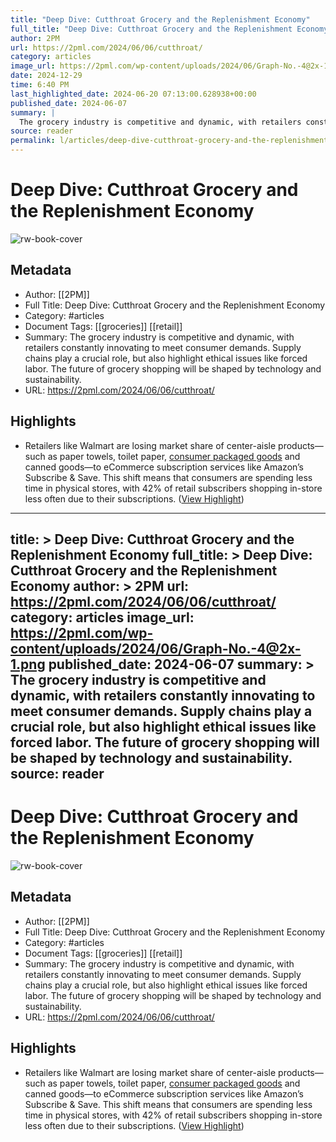 ```yaml
---
title: "Deep Dive: Cutthroat Grocery and the Replenishment Economy"
full_title: "Deep Dive: Cutthroat Grocery and the Replenishment Economy"
author: 2PM
url: https://2pml.com/2024/06/06/cutthroat/
category: articles
image_url: https://2pml.com/wp-content/uploads/2024/06/Graph-No.-4@2x-1.png
date: 2024-12-29
time: 6:40 PM
last_highlighted_date: 2024-06-20 07:13:00.628938+00:00
published_date: 2024-06-07
summary: |
  The grocery industry is competitive and dynamic, with retailers constantly innovating to meet consumer demands. Supply chains play a crucial role, but also highlight ethical issues like forced labor. The future of grocery shopping will be shaped by technology and sustainability.
source: reader
permalink: l/articles/deep-dive-cutthroat-grocery-and-the-replenishment-economy
---
```

# Deep Dive: Cutthroat Grocery and the Replenishment Economy

![rw-book-cover](https://2pml.com/wp-content/uploads/2024/06/Graph-No.-4@2x-1.png)

## Metadata
- Author: [[2PM]]
- Full Title: Deep Dive: Cutthroat Grocery and the Replenishment Economy
- Category: #articles
- Document Tags: [[groceries]] [[retail]] 
- Summary: The grocery industry is competitive and dynamic, with retailers constantly innovating to meet consumer demands. Supply chains play a crucial role, but also highlight ethical issues like forced labor. The future of grocery shopping will be shaped by technology and sustainability.
- URL: https://2pml.com/2024/06/06/cutthroat/

## Highlights
- Retailers like Walmart are losing market share of center-aisle products—such as paper towels, toilet paper, [consumer packaged goods](https://2pml.com/2024/03/13/cpg/) and canned goods—to eCommerce subscription services like Amazon’s Subscribe & Save. This shift means that consumers are spending less time in physical stores, with 42% of retail subscribers shopping in-store less often due to their subscriptions. ([View Highlight](https://read.readwise.io/read/01j0t7vne5xn4gxzygvtqq1zfv))


---
title: >
  Deep Dive: Cutthroat Grocery and the Replenishment Economy
full_title: >
  Deep Dive: Cutthroat Grocery and the Replenishment Economy
author: >
  2PM
url: https://2pml.com/2024/06/06/cutthroat/
category: articles
image_url: https://2pml.com/wp-content/uploads/2024/06/Graph-No.-4@2x-1.png
published_date: 2024-06-07
summary: >
  The grocery industry is competitive and dynamic, with retailers constantly innovating to meet consumer demands. Supply chains play a crucial role, but also highlight ethical issues like forced labor. The future of grocery shopping will be shaped by technology and sustainability.
source: reader
---
# Deep Dive: Cutthroat Grocery and the Replenishment Economy

![rw-book-cover](https://2pml.com/wp-content/uploads/2024/06/Graph-No.-4@2x-1.png)

## Metadata
- Author: [[2PM]]
- Full Title: Deep Dive: Cutthroat Grocery and the Replenishment Economy
- Category: #articles
- Document Tags: [[groceries]] [[retail]] 
- Summary: The grocery industry is competitive and dynamic, with retailers constantly innovating to meet consumer demands. Supply chains play a crucial role, but also highlight ethical issues like forced labor. The future of grocery shopping will be shaped by technology and sustainability.
- URL: https://2pml.com/2024/06/06/cutthroat/

## Highlights
- Retailers like Walmart are losing market share of center-aisle products—such as paper towels, toilet paper, [consumer packaged goods](https://2pml.com/2024/03/13/cpg/) and canned goods—to eCommerce subscription services like Amazon’s Subscribe & Save. This shift means that consumers are spending less time in physical stores, with 42% of retail subscribers shopping in-store less often due to their subscriptions. ([View Highlight](https://read.readwise.io/read/01j0t7vne5xn4gxzygvtqq1zfv))


